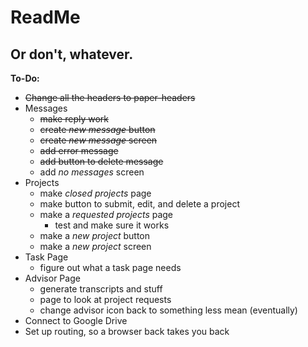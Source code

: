 # ReadMe
## Or don't, whatever.

**To-Do:**
- ~~Change all the headers to paper-headers~~
- Messages
  - ~~make reply work~~
  - ~~create _new message_ button~~
  - ~~create _new message_ screen~~
  - ~~add error message~~
  - ~~add button to delete message~~
  - add _no messages_ screen
- Projects
  - make _closed projects_ page
  - make button to submit, edit, and delete a project
  - make a _requested projects_ page
  	- test and make sure it works
  -	make a _new project_ button
  - make a _new project_ screen
- Task Page
  - figure out what a task page needs
- Advisor Page
  - generate transcripts and stuff
  - page to look at project requests
  - change advisor icon back to something less mean (eventually)
- Connect to Google Drive
- Set up routing, so a browser back takes you back
